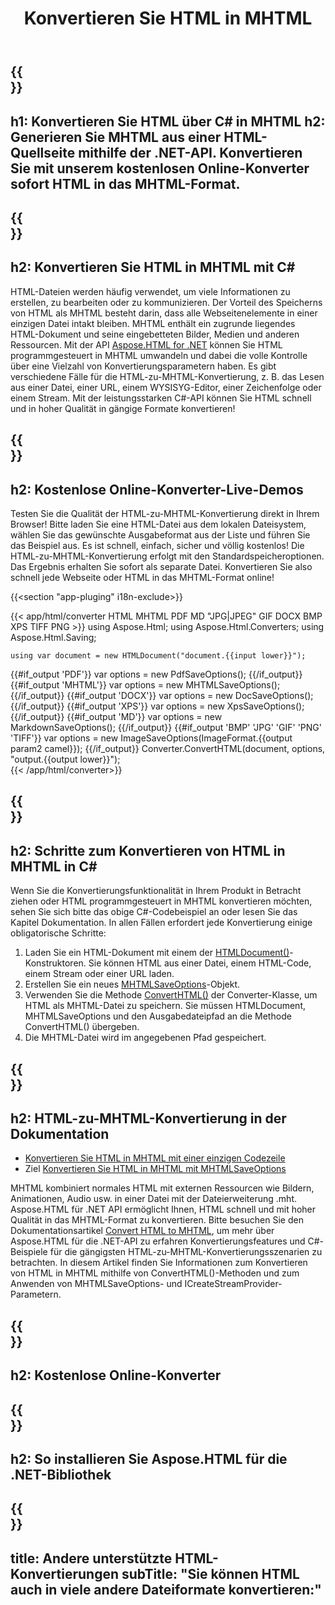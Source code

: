 ﻿---
translation: true
template: /templates/_template-conversion-child.md
title: Konvertieren Sie HTML in MHTML
description: Konvertieren Sie HTML in C# in MHTML. Verwenden Sie einfach die Konverter-API innerhalb von ASP.NET oder einer beliebigen .NET-Anwendung. Probieren Sie kostenlos den Online-HTML-zu-MHTML-Konverter aus!
url: /net/conversion/html-to-mhtml/
family: html
platformtag: net
feature: conversion
informat: HTML
outformat: MHTML
otherformats: DOCX PDF XPS GIF JPEG PNG TIFF BMP XHTML MD
---

{{<section banner>}}
---
h1: Konvertieren Sie HTML über C# in MHTML
h2: Generieren Sie MHTML aus einer HTML-Quellseite mithilfe der .NET-API. Konvertieren Sie mit unserem kostenlosen Online-Konverter sofort HTML in das MHTML-Format.
---

{{<section overview>}}
---
h2: Konvertieren Sie HTML in MHTML mit C#
---

HTML-Dateien werden häufig verwendet, um viele Informationen zu erstellen, zu bearbeiten oder zu kommunizieren. Der Vorteil des Speicherns von HTML als MHTML besteht darin, dass alle Webseitenelemente in einer einzigen Datei intakt bleiben. MHTML enthält ein zugrunde liegendes HTML-Dokument und seine eingebetteten Bilder, Medien und anderen Ressourcen. Mit der API [Aspose.HTML for .NET](https://products.aspose.com/html/net/) können Sie HTML programmgesteuert in MHTML umwandeln und dabei die volle Kontrolle über eine Vielzahl von Konvertierungsparametern haben. Es gibt verschiedene Fälle für die HTML-zu-MHTML-Konvertierung, z. B. das Lesen aus einer Datei, einer URL, einem WYSISYG-Editor, einer Zeichenfolge oder einem Stream. Mit der leistungsstarken C#-API können Sie HTML schnell und in hoher Qualität in gängige Formate konvertieren!

{{<section demos>}}
---
h2: Kostenlose Online-Konverter-Live-Demos
---

Testen Sie die Qualität der HTML-zu-MHTML-Konvertierung direkt in Ihrem Browser! Bitte laden Sie eine HTML-Datei aus dem lokalen Dateisystem, wählen Sie das gewünschte Ausgabeformat aus der Liste und führen Sie das Beispiel aus. Es ist schnell, einfach, sicher und völlig kostenlos! Die HTML-zu-MHTML-Konvertierung erfolgt mit den Standardspeicheroptionen. Das Ergebnis erhalten Sie sofort als separate Datei. Konvertieren Sie also schnell jede Webseite oder HTML in das MHTML-Format online!

{{<section "app-pluging" i18n-exclude>}}

{{< app/html/converter HTML MHTML PDF MD "JPG|JPEG" GIF DOCX BMP XPS TIFF PNG >}}
using Aspose.Html;
using Aspose.Html.Converters;
using Aspose.Html.Saving;

    using var document = new HTMLDocument("document.{{input lower}}");
{{#if_output 'PDF'}}
    var options = new PdfSaveOptions();
{{/if_output}}
{{#if_output 'MHTML'}}
    var options = new MHTMLSaveOptions();
{{/if_output}}
{{#if_output 'DOCX'}}
    var options = new DocSaveOptions();
{{/if_output}}
{{#if_output 'XPS'}}
    var options = new XpsSaveOptions();
{{/if_output}}
{{#if_output 'MD'}}
    var options = new MarkdownSaveOptions();
{{/if_output}}
{{#if_output 'BMP' 'JPG' 'GIF' 'PNG' 'TIFF'}}
    var options = new ImageSaveOptions(ImageFormat.{{output param2 camel}});
{{/if_output}}
    Converter.ConvertHTML(document, options, "output.{{output lower}}");   
{{< /app/html/converter>}} 


{{<section steps>}}
---
h2: Schritte zum Konvertieren von HTML in MHTML in C#
---

Wenn Sie die Konvertierungsfunktionalität in Ihrem Produkt in Betracht ziehen oder HTML programmgesteuert in MHTML konvertieren möchten, sehen Sie sich bitte das obige C#-Codebeispiel an oder lesen Sie das Kapitel Dokumentation. In allen Fällen erfordert jede Konvertierung einige obligatorische Schritte:
1. Laden Sie ein HTML-Dokument mit einem der [HTMLDocument()](https://apireference.aspose.com/html/net/aspose.html/htmldocument)-Konstruktoren. Sie können HTML aus einer Datei, einem HTML-Code, einem Stream oder einer URL laden.
1. Erstellen Sie ein neues [MHTMLSaveOptions](https://apireference.aspose.com/html/net/aspose.html.saving/mhtmlsaveoptions)-Objekt.
1. Verwenden Sie die Methode [ConvertHTML()](https://apireference.aspose.com/html/net/aspose.html.converters/converter/converthtml/) der Converter-Klasse, um HTML als MHTML-Datei zu speichern. Sie müssen HTMLDocument, MHTMLSaveOptions und den Ausgabedateipfad an die Methode ConvertHTML() übergeben.
1. Die MHTML-Datei wird im angegebenen Pfad gespeichert.




{{<section documentation>}}
---
h2: HTML-zu-MHTML-Konvertierung in der Dokumentation
---

  - <a href="https://docs.aspose.com/html/net/converting-between-formats/html-to-mhtml/#html-to-mhtml-by-a-single-line-of-code " target="_blank">Konvertieren Sie HTML in MHTML mit einer einzigen Codezeile</a>
  - Ziel <a href="https://docs.aspose.com/html/net/converting-between-formats/html-to-mhtml/#convert-html-to-mhtml-in-c-using-mhtmlsaveoptions" target="_blank">Konvertieren Sie HTML in MHTML mit MHTMLSaveOptions</a>

MHTML kombiniert normales HTML mit externen Ressourcen wie Bildern, Animationen, Audio usw. in einer Datei mit der Dateierweiterung .mht. Aspose.HTML für .NET API ermöglicht Ihnen, HTML schnell und mit hoher Qualität in das MHTML-Format zu konvertieren. Bitte besuchen Sie den Dokumentationsartikel [Convert HTML to MHTML](https://docs.aspose.com/html/net/converting-between-formats/html-to-mhtml/), um mehr über Aspose.HTML für die .NET-API zu erfahren Konvertierungsfeatures und C#-Beispiele für die gängigsten HTML-zu-MHTML-Konvertierungsszenarien zu betrachten. In diesem Artikel finden Sie Informationen zum Konvertieren von HTML in MHTML mithilfe von ConvertHTML()-Methoden und zum Anwenden von MHTMLSaveOptions- und ICreateStreamProvider-Parametern.

{{<section online-converters>}}
---
h2: Kostenlose Online-Konverter
---

{{<section get-started>}}
---
h2: So installieren Sie Aspose.HTML für die .NET-Bibliothek
---

{{<section other-conversions>}}
---
title: Andere unterstützte HTML-Konvertierungen
subTitle: "Sie können HTML auch in viele andere Dateiformate konvertieren:"
---